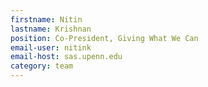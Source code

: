 ```yaml
---
firstname: Nitin
lastname: Krishnan
position: Co-President, Giving What We Can
email-user: nitink
email-host: sas.upenn.edu
category: team
---
```


